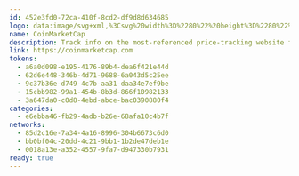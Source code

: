```yaml
---
id: 452e3fd0-72ca-410f-8cd2-df9d8d634685
logo: data:image/svg+xml,%3Csvg%20width%3D%2280%22%20height%3D%2280%22%20viewBox%3D%220%200%2080%2080%22%20fill%3D%22none%22%20xmlns%3D%22http%3A%2F%2Fwww.w3.org%2F2000%2Fsvg%22%3E%0A%3Cpath%20d%3D%22M55.6433%2044.0961C55.3189%2044.3218%2054.9402%2044.4551%2054.5472%2044.4817C54.154%2044.5082%2053.761%2044.4274%2053.4096%2044.2477C52.5847%2043.7771%2052.1401%2042.6739%2052.1401%2041.1707V36.5636C52.1401%2034.3518%2051.2723%2032.7783%2049.8206%2032.3512C47.3674%2031.6265%2045.5353%2034.66%2044.8282%2035.8011L40.4894%2042.8902V34.2382C40.441%2032.2429%2039.7982%2031.0479%2038.5824%2030.691C37.7788%2030.4531%2036.5737%2030.5505%2035.4005%2032.3565L25.6995%2048.0761C24.4087%2045.5831%2023.7395%2042.8101%2023.7496%2039.9973C23.7496%2030.5233%2031.249%2022.8176%2040.4894%2022.8176C49.7296%2022.8176%2057.2557%2030.5233%2057.2557%2039.9973V40.046C57.2557%2040.046%2057.2557%2040.0783%2057.2557%2040.0947C57.3467%2041.9278%2056.7575%2043.3878%2055.6488%2044.0961H55.6433ZM61%2040.0027V39.9108C60.9251%2028.3658%2051.7545%2019%2040.4894%2019C29.2242%2019%2020%2028.4198%2020%2039.9973C20%2051.5747%2029.1921%2061%2040.4894%2061C45.6707%2060.9997%2050.655%2058.9948%2054.4168%2055.3978C54.7818%2055.0505%2054.9967%2054.5721%2055.0148%2054.066C55.0328%2053.5599%2054.8525%2053.067%2054.5131%2052.694C54.3507%2052.5128%2054.1543%2052.3656%2053.9352%2052.2611C53.7163%2052.1566%2053.479%2052.0968%2053.2371%2052.0853C52.9951%2052.0737%2052.7533%2052.1105%2052.5255%2052.1937C52.2978%2052.2769%2052.0885%2052.4047%2051.9097%2052.5698C50.2903%2054.1206%2048.3769%2055.325%2046.2848%2056.1107C44.1927%2056.8966%2041.9647%2057.2475%2039.735%2057.1425C37.5051%2057.0375%2035.3194%2056.4785%2033.3088%2055.4995C31.2983%2054.5204%2029.5044%2053.1413%2028.035%2051.445L36.7665%2037.2773V43.8151C36.7665%2046.9568%2037.9716%2047.9734%2038.984%2048.2708C39.9965%2048.5682%2041.5445%2048.3627%2043.1676%2045.7021L47.9887%2037.8234C48.1387%2037.5693%2048.2833%2037.353%2048.4118%2037.1637V41.1707C48.4118%2044.107%2049.5796%2046.4538%2051.6258%2047.611C52.5564%2048.1181%2053.6048%2048.363%2054.6613%2048.3202C55.7179%2048.2774%2056.7435%2047.9485%2057.6308%2047.3678C59.8805%2045.8915%2061.1072%2043.2201%2060.9786%2040.0027H61Z%22%20fill%3D%22%232F48ED%22%2F%3E%0A%3Cg%20filter%3D%22url(%23filter0_f_200_1505)%22%3E%0A%3Cpath%20d%3D%22M59.6433%2041.0961C59.3189%2041.3218%2058.9402%2041.4551%2058.5472%2041.4817C58.154%2041.5082%2057.761%2041.4274%2057.4096%2041.2477C56.5847%2040.7771%2056.1401%2039.6739%2056.1401%2038.1707V33.5636C56.1401%2031.3518%2055.2723%2029.7783%2053.8206%2029.3512C51.3674%2028.6265%2049.5353%2031.66%2048.8282%2032.8011L44.4894%2039.8902V31.2382C44.441%2029.2429%2043.7982%2028.0479%2042.5824%2027.691C41.7788%2027.4531%2040.5737%2027.5505%2039.4005%2029.3565L29.6995%2045.0761C28.4087%2042.5831%2027.7395%2039.8101%2027.7496%2036.9973C27.7496%2027.5233%2035.249%2019.8176%2044.4894%2019.8176C53.7296%2019.8176%2061.2557%2027.5233%2061.2557%2036.9973V37.046C61.2557%2037.046%2061.2557%2037.0783%2061.2557%2037.0947C61.3467%2038.9278%2060.7575%2040.3878%2059.6488%2041.0961H59.6433ZM65%2037.0027V36.9108C64.9251%2025.3658%2055.7545%2016%2044.4894%2016C33.2242%2016%2024%2025.4198%2024%2036.9973C24%2048.5747%2033.1921%2058%2044.4894%2058C49.6707%2057.9997%2054.655%2055.9948%2058.4168%2052.3978C58.7818%2052.0505%2058.9967%2051.5721%2059.0148%2051.066C59.0328%2050.5599%2058.8525%2050.067%2058.5131%2049.694C58.3507%2049.5128%2058.1543%2049.3656%2057.9352%2049.2611C57.7163%2049.1566%2057.479%2049.0968%2057.2371%2049.0853C56.9951%2049.0737%2056.7533%2049.1105%2056.5255%2049.1937C56.2978%2049.2769%2056.0885%2049.4047%2055.9097%2049.5698C54.2903%2051.1206%2052.3769%2052.325%2050.2848%2053.1107C48.1927%2053.8966%2045.9647%2054.2475%2043.735%2054.1425C41.5051%2054.0375%2039.3194%2053.4785%2037.3088%2052.4995C35.2983%2051.5204%2033.5044%2050.1413%2032.035%2048.445L40.7665%2034.2773V40.8151C40.7665%2043.9568%2041.9716%2044.9734%2042.984%2045.2708C43.9965%2045.5682%2045.5445%2045.3627%2047.1676%2042.7021L51.9887%2034.8234C52.1387%2034.5693%2052.2833%2034.353%2052.4118%2034.1637V38.1707C52.4118%2041.107%2053.5796%2043.4538%2055.6258%2044.611C56.5564%2045.1181%2057.6048%2045.363%2058.6613%2045.3202C59.7179%2045.2774%2060.7435%2044.9485%2061.6308%2044.3678C63.8805%2042.8915%2065.1072%2040.2201%2064.9786%2037.0027H65Z%22%20fill%3D%22%232F48ED%22%20fill-opacity%3D%220.61%22%2F%3E%0A%3C%2Fg%3E%0A%3Cdefs%3E%0A%3Cfilter%20id%3D%22filter0_f_200_1505%22%20x%3D%2210%22%20y%3D%222%22%20width%3D%2269%22%20height%3D%2270%22%20filterUnits%3D%22userSpaceOnUse%22%20color-interpolation-filters%3D%22sRGB%22%3E%0A%3CfeFlood%20flood-opacity%3D%220%22%20result%3D%22BackgroundImageFix%22%2F%3E%0A%3CfeBlend%20mode%3D%22normal%22%20in%3D%22SourceGraphic%22%20in2%3D%22BackgroundImageFix%22%20result%3D%22shape%22%2F%3E%0A%3CfeGaussianBlur%20stdDeviation%3D%227%22%20result%3D%22effect1_foregroundBlur_200_1505%22%2F%3E%0A%3C%2Ffilter%3E%0A%3C%2Fdefs%3E%0A%3C%2Fsvg%3E%0A
name: CoinMarketCap
description: Track info on the most-referenced price-tracking website for crypto tokens.
link: https://coinmarketcap.com
tokens:
  - a6a0d098-e195-4176-89b4-dea6f421e44d
  - 62d6e448-346b-4d71-9688-6a043d5c25ee
  - 9c37b36e-d749-4c7b-aa31-daa34e7ef9be
  - 15cbb982-99a1-454b-8b3d-866f10982133
  - 3a647da0-c0d8-4ebd-abce-bac0390880f4
categories:
  - e6ebba46-fb29-4adb-b26e-68afa10c4b7f
networks:
  - 85d2c16e-7a34-4a16-8996-304b6673c6d0
  - bb0bf04c-20dd-4c21-9bb1-1b2de47deb1e
  - 0018a13e-a352-4557-9fa7-d947330b7931
ready: true
---
```


